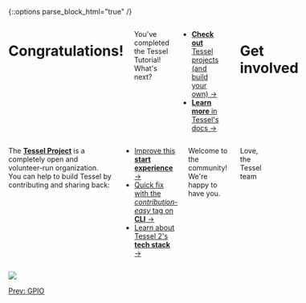 {::options parse_block_html="true" /}

<div class="row">
<div class="large-12 columns">

# Congratulations!

You've completed the Tessel Tutorial! What's next?

* <a href="http://technical.io/projects" target="0"><b>Check out</b> Tessel projects (and build your own) →</a>
* <a href="//tessel.io/docs" target="0"><b>Learn more</b> in Tessel's docs →</a>

<hr>

# Get involved

</div>
</div>

<div class="row">
<div class="large-8 columns">

The [**Tessel Project**](https://tessel.io/about) is a completely open and volunteer-run organization. You can help to build Tessel by contributing and sharing back:

* [Improve this **start experience** →](https://github.com/tessel/t2-start)
* [Quick fix with the _contribution-easy_ tag on **CLI** →](https://github.com/tessel/t2-cli/labels/contribution-easy)
* [Learn about Tessel 2's **tech stack** →](https://tessel.gitbooks.io/t2-docs/content/Debugging/Technical_Overview.html)

Welcome to the community! We're happy to have you.

Love,<br/>
the Tessel team

</div>
<div class="large-4 columns">

![](http://imgur.com/g37w4HQ.png)

</div>
</div>

<div class="greyBar"></div>

<div class="row">
<div class="large-6 columns left">
  <a href="gpio.html" class="bottomButton button">Prev: GPIO</a>
</div>
</div>
